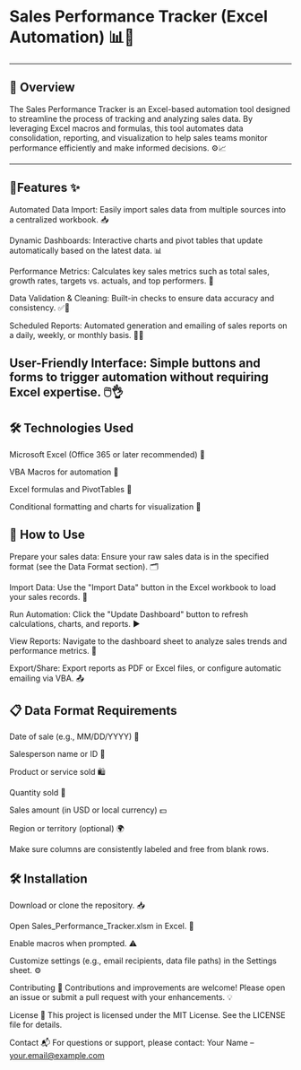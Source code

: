 
# Sales Performance Tracker (Excel Automation) 📊💼


---

## 📌 Overview
The Sales Performance Tracker is an Excel-based automation tool designed to streamline the process of tracking and analyzing sales data. By leveraging Excel macros and formulas, this tool automates data consolidation, reporting, and visualization to help sales teams monitor performance efficiently and make informed decisions. ⚙️📈

---

## 📂Features ✨
Automated Data Import: Easily import sales data from multiple sources into a centralized workbook. 📥

Dynamic Dashboards: Interactive charts and pivot tables that update automatically based on the latest data. 📊

Performance Metrics: Calculates key sales metrics such as total sales, growth rates, targets vs. actuals, and top performers. 🎯

Data Validation & Cleaning: Built-in checks to ensure data accuracy and consistency. ✅🧹

Scheduled Reports: Automated generation and emailing of sales reports on a daily, weekly, or monthly basis. 📅📧

User-Friendly Interface: Simple buttons and forms to trigger automation without requiring Excel expertise. 🖱️👌
---

## 🛠️ Technologies Used
Microsoft Excel (Office 365 or later recommended) 🧮

VBA Macros for automation 📝

Excel formulas and PivotTables 📐

Conditional formatting and charts for visualization 🎨

## 🚀 How to Use 
Prepare your sales data: Ensure your raw sales data is in the specified format (see the Data Format section). 🗂️

Import Data: Use the "Import Data" button in the Excel workbook to load your sales records. 🔄

Run Automation: Click the "Update Dashboard" button to refresh calculations, charts, and reports. ▶️

View Reports: Navigate to the dashboard sheet to analyze sales trends and performance metrics. 👀

Export/Share: Export reports as PDF or Excel files, or configure automatic emailing via VBA. 📤

## 📋 Data Format Requirements 
Date of sale (e.g., MM/DD/YYYY) 📅

Salesperson name or ID 👤

Product or service sold 🛍️

Quantity sold 🔢

Sales amount (in USD or local currency) 💵

Region or territory (optional) 🌍

Make sure columns are consistently labeled and free from blank rows.

## 🛠️ Installation 
Download or clone the repository. 📥

Open Sales_Performance_Tracker.xlsm in Excel. 📂

Enable macros when prompted. ⚠️

Customize settings (e.g., email recipients, data file paths) in the Settings sheet. ⚙️

Contributing 🤝
Contributions and improvements are welcome! Please open an issue or submit a pull request with your enhancements. 💡

License 📄
This project is licensed under the MIT License. See the LICENSE file for details.

Contact 📬
For questions or support, please contact:
Your Name – your.email@example.com

